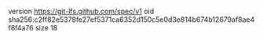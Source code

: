 version https://git-lfs.github.com/spec/v1
oid sha256:c2ff82e5378fe27ef5371ca6352d150c5e0d3e814b674b12679af8ae4f8f4a76
size 18
